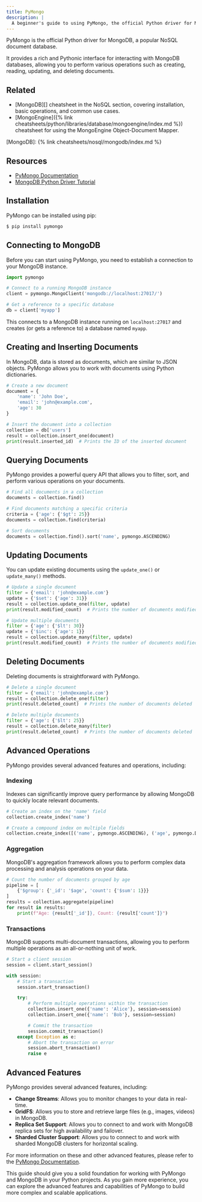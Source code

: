 ```yaml
---
title: PyMongo
description: |
  A beginner's guide to using PyMongo, the official Python driver for MongoDB.
---
```


PyMongo is the official Python driver for MongoDB, a popular NoSQL document database. 

It provides a rich and Pythonic interface for interacting with MongoDB databases, allowing you to perform various operations such as creating, reading, updating, and deleting documents.

## Related

- [MongoDB][] cheatsheet in the NoSQL section, covering installation, basic operations, and common use cases.
- [MongoEngine]({% link cheatsheets/python/libraries/database/mongoengine/index.md %}) cheatsheet for using the MongoEngine Object-Document Mapper.

[MongoDB]: {% link cheatsheets/nosql/mongodb/index.md %}

## Resources

- [PyMongo Documentation](https://pymongo.readthedocs.io/)
- [MongoDB Python Driver Tutorial](https://www.mongodb.com/docs/drivers/python/)

## Installation

PyMongo can be installed using pip:

```sh
$ pip install pymongo
```

## Connecting to MongoDB

Before you can start using PyMongo, you need to establish a connection to your MongoDB instance.

```python
import pymongo

# Connect to a running MongoDB instance
client = pymongo.MongoClient('mongodb://localhost:27017/')

# Get a reference to a specific database
db = client['myapp']
```

This connects to a MongoDB instance running on `localhost:27017` and creates (or gets a reference to) a database named `myapp`.

## Creating and Inserting Documents

In MongoDB, data is stored as documents, which are similar to JSON objects. PyMongo allows you to work with documents using Python dictionaries.

```python
# Create a new document
document = {
    'name': 'John Doe',
    'email': 'john@example.com',
    'age': 30
}

# Insert the document into a collection
collection = db['users']
result = collection.insert_one(document)
print(result.inserted_id)  # Prints the ID of the inserted document
```

## Querying Documents

PyMongo provides a powerful query API that allows you to filter, sort, and perform various operations on your documents.

```python
# Find all documents in a collection
documents = collection.find()

# Find documents matching a specific criteria
criteria = {'age': {'$gt': 25}}
documents = collection.find(criteria)

# Sort documents
documents = collection.find().sort('name', pymongo.ASCENDING)
```

## Updating Documents

You can update existing documents using the `update_one()` or `update_many()` methods.

```python
# Update a single document
filter = {'email': 'john@example.com'}
update = {'$set': {'age': 31}}
result = collection.update_one(filter, update)
print(result.modified_count)  # Prints the number of documents modified

# Update multiple documents
filter = {'age': {'$lt': 30}}
update = {'$inc': {'age': 1}}
result = collection.update_many(filter, update)
print(result.modified_count)  # Prints the number of documents modified
```

## Deleting Documents

Deleting documents is straightforward with PyMongo.

```python
# Delete a single document
filter = {'email': 'john@example.com'}
result = collection.delete_one(filter)
print(result.deleted_count)  # Prints the number of documents deleted

# Delete multiple documents
filter = {'age': {'$lt': 25}}
result = collection.delete_many(filter)
print(result.deleted_count)  # Prints the number of documents deleted
```

## Advanced Operations

PyMongo provides several advanced features and operations, including:

### Indexing

Indexes can significantly improve query performance by allowing MongoDB to quickly locate relevant documents.

```python
# Create an index on the 'name' field
collection.create_index('name')

# Create a compound index on multiple fields
collection.create_index([('name', pymongo.ASCENDING), ('age', pymongo.DESCENDING)])
```

### Aggregation

MongoDB's aggregation framework allows you to perform complex data processing and analysis operations on your data.

```python
# Count the number of documents grouped by age
pipeline = [
    {'$group': {'_id': '$age', 'count': {'$sum': 1}}}
]
results = collection.aggregate(pipeline)
for result in results:
    print(f"Age: {result['_id']}, Count: {result['count']}")
```

### Transactions

MongoDB supports multi-document transactions, allowing you to perform multiple operations as an all-or-nothing unit of work.

```python
# Start a client session
session = client.start_session()

with session:
    # Start a transaction
    session.start_transaction()

    try:
        # Perform multiple operations within the transaction
        collection.insert_one({'name': 'Alice'}, session=session)
        collection.insert_one({'name': 'Bob'}, session=session)

        # Commit the transaction
        session.commit_transaction()
    except Exception as e:
        # Abort the transaction on error
        session.abort_transaction()
        raise e
```

## Advanced Features

PyMongo provides several advanced features, including:

- **Change Streams**: Allows you to monitor changes to your data in real-time.
- **GridFS**: Allows you to store and retrieve large files (e.g., images, videos) in MongoDB.
- **Replica Set Support**: Allows you to connect to and work with MongoDB replica sets for high availability and failover.
- **Sharded Cluster Support**: Allows you to connect to and work with sharded MongoDB clusters for horizontal scaling.

For more information on these and other advanced features, please refer to the [PyMongo Documentation](https://pymongo.readthedocs.io/).

This guide should give you a solid foundation for working with PyMongo and MongoDB in your Python projects. As you gain more experience, you can explore the advanced features and capabilities of PyMongo to build more complex and scalable applications.